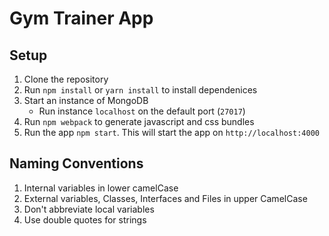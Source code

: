 # Gym Trainer App

## Setup
1. Clone the repository
2. Run `npm install` or `yarn install` to install dependenices
3. Start an instance of MongoDB
    - Run instance `localhost` on the default port (`27017`)
4. Run `npm webpack` to generate javascript and css bundles
5. Run the app  `npm start`. This will start the app on `http://localhost:4000`

## Naming Conventions
1. Internal variables in lower camelCase
2. External variables, Classes, Interfaces and Files in upper CamelCase
3. Don't abbreviate local variables
4. Use double quotes for strings
